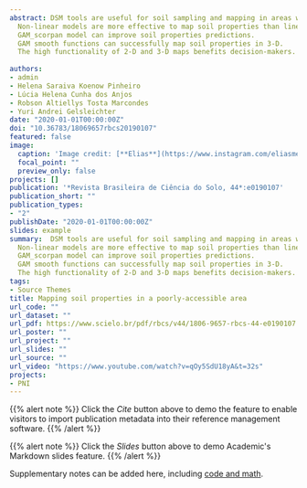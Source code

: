 ```yaml
---
abstract: DSM tools are useful for soil sampling and mapping in areas with limited access.
  Non-linear models are more effective to map soil properties than linear models.
  GAM_scorpan model can improve soil properties predictions.
  GAM smooth functions can successfully map soil properties in 3-D.
  The high functionality of 2-D and 3-D maps benefits decision-makers.
  
authors:
- admin
- Helena Saraiva Koenow Pinheiro
- Lúcia Helena Cunha dos Anjos
- Robson Altiellys Tosta Marcondes
- Yuri Andrei Gelsleichter
date: "2020-01-01T00:00:00Z"
doi: "10.36783/18069657rbcs20190107"
featured: false
image:
  caption: 'Image credit: [**Elias**](https://www.instagram.com/eliasmendescosta/?hl=pt-br)'
  focal_point: ""
  preview_only: false
projects: []
publication: '*Revista Brasileira de Ciência do Solo, 44*:e0190107'
publication_short: ""
publication_types:
- "2"
publishDate: "2020-01-01T00:00:00Z"
slides: example
summary:  DSM tools are useful for soil sampling and mapping in areas with limited access.
  Non-linear models are more effective to map soil properties than linear models.
  GAM_scorpan model can improve soil properties predictions.
  GAM smooth functions can successfully map soil properties in 3-D.
  The high functionality of 2-D and 3-D maps benefits decision-makers.
tags:
- Source Themes
title: Mapping soil properties in a poorly-accessible area
url_code: ""
url_dataset: ""
url_pdf: https://www.scielo.br/pdf/rbcs/v44/1806-9657-rbcs-44-e0190107.pdf
url_poster: ""
url_project: ""
url_slides: ""
url_source: ""
url_video: "https://www.youtube.com/watch?v=qOy5SdU18yA&t=32s"
projects:
- PNI
---
```


{{% alert note %}}
Click the *Cite* button above to demo the feature to enable visitors to import publication metadata into their reference management software.
{{% /alert %}}

{{% alert note %}}
Click the *Slides* button above to demo Academic's Markdown slides feature.
{{% /alert %}}

Supplementary notes can be added here, including [code and math](https://sourcethemes.com/academic/docs/writing-markdown-latex/).

